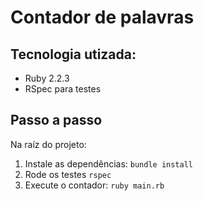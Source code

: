 # Contador de palavras
## Tecnologia utizada:
- Ruby 2.2.3
- RSpec para testes

## Passo a passo
Na raíz do projeto:
1) Instale as dependências: `bundle install`
2) Rode os testes `rspec`
3) Execute o contador: `ruby main.rb`
